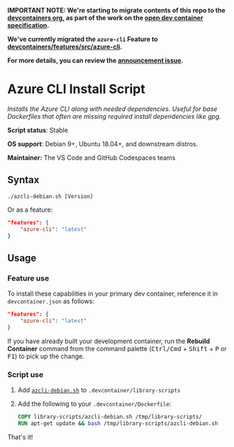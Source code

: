 **IMPORTANT NOTE: We're starting to migrate contents of this repo to the [devcontainers org](https://github.com/devcontainers), as part of the work on the [open dev container specification](https://containers.dev).**

**We've currently migrated the `azure-cli` Feature to [devcontainers/features/src/azure-cli](https://github.com/devcontainers/features/tree/main/src/azure-cli).**

**For more details, you can review the [announcement issue](https://github.com/microsoft/vscode-dev-containers/issues/1589).**

# Azure CLI Install Script

*Installs the Azure CLI along with needed dependencies. Useful for base Dockerfiles that often are missing required install dependencies like gpg.*

**Script status**: Stable

**OS support**: Debian 9+, Ubuntu 18.04+, and downstream distros.

**Maintainer:** The VS Code and GitHub Codespaces teams

## Syntax

```text
./azcli-debian.sh [Version]
```

Or as a feature:

```json
"features": {
    "azure-cli": "latest"
}
```

## Usage

### Feature use

To install these capabilities in your primary dev container, reference it in `devcontainer.json` as follows:

```json
"features": {
    "azure-cli": "latest"
}
```

If you have already built your development container, run the **Rebuild Container** command from the command palette (<kbd>Ctrl/Cmd</kbd> + <kbd>Shift</kbd> + <kbd>P</kbd> or <kbd>F1</kbd>) to pick up the change.

### Script use

1. Add [`azcli-debian.sh`](../azcli-debian.sh) to `.devcontainer/library-scripts`

2. Add the following to your `.devcontainer/Dockerfile`:

    ```Dockerfile
    COPY library-scripts/azcli-debian.sh /tmp/library-scripts/
    RUN apt-get update && bash /tmp/library-scripts/azcli-debian.sh
    ```

That's it!
